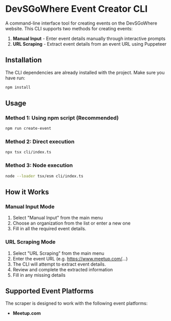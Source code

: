 # DevSGoWhere Event Creator CLI

A command-line interface tool for creating events on the DevSGoWhere website. This CLI supports two methods for creating events:

1. **Manual Input** - Enter event details manually through interactive prompts
2. **URL Scraping** - Extract event details from an event URL using Puppeteer

## Installation

The CLI dependencies are already installed with the project. Make sure you have run:

```bash
npm install
```

## Usage

### Method 1: Using npm script (Recommended)

```bash
npm run create-event
```

### Method 2: Direct execution

```bash
npx tsx cli/index.ts
```

### Method 3: Node execution

```bash
node --loader tsx/esm cli/index.ts
```

## How it Works

### Manual Input Mode

1. Select "Manual Input" from the main menu
2. Choose an organization from the list or enter a new one
3. Fill in all the required event details.

### URL Scraping Mode

1. Select "URL Scraping" from the main menu
2. Enter the event URL (e.g. https://www.meetup.com/...)
3. The CLI will attempt to extract event details.
4. Review and complete the extracted information
5. Fill in any missing details

## Supported Event Platforms

The scraper is designed to work with the following event platforms:
- **Meetup.com**
